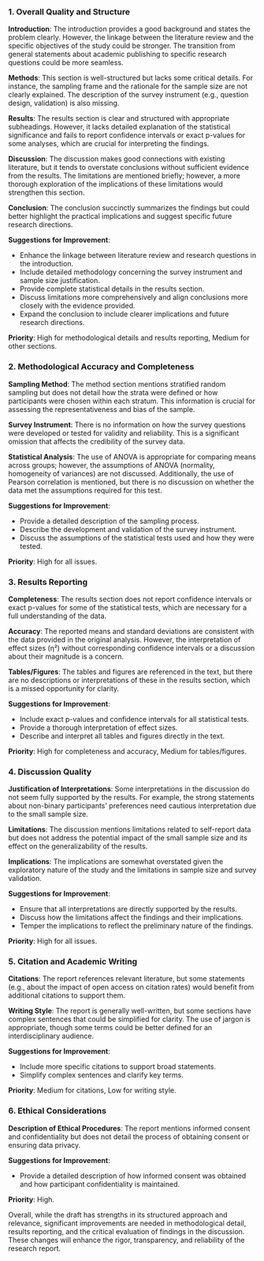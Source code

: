 ### 1. Overall Quality and Structure

**Introduction**: The introduction provides a good background and states the problem clearly. However, the linkage between the literature review and the specific objectives of the study could be stronger. The transition from general statements about academic publishing to specific research questions could be more seamless.

**Methods**: This section is well-structured but lacks some critical details. For instance, the sampling frame and the rationale for the sample size are not clearly explained. The description of the survey instrument (e.g., question design, validation) is also missing.

**Results**: The results section is clear and structured with appropriate subheadings. However, it lacks detailed explanation of the statistical significance and fails to report confidence intervals or exact p-values for some analyses, which are crucial for interpreting the findings.

**Discussion**: The discussion makes good connections with existing literature, but it tends to overstate conclusions without sufficient evidence from the results. The limitations are mentioned briefly; however, a more thorough exploration of the implications of these limitations would strengthen this section.

**Conclusion**: The conclusion succinctly summarizes the findings but could better highlight the practical implications and suggest specific future research directions.

**Suggestions for Improvement**:
- Enhance the linkage between literature review and research questions in the introduction.
- Include detailed methodology concerning the survey instrument and sample size justification.
- Provide complete statistical details in the results section.
- Discuss limitations more comprehensively and align conclusions more closely with the evidence provided.
- Expand the conclusion to include clearer implications and future research directions.

**Priority**: High for methodological details and results reporting, Medium for other sections.

### 2. Methodological Accuracy and Completeness

**Sampling Method**: The method section mentions stratified random sampling but does not detail how the strata were defined or how participants were chosen within each stratum. This information is crucial for assessing the representativeness and bias of the sample.

**Survey Instrument**: There is no information on how the survey questions were developed or tested for validity and reliability. This is a significant omission that affects the credibility of the survey data.

**Statistical Analysis**: The use of ANOVA is appropriate for comparing means across groups; however, the assumptions of ANOVA (normality, homogeneity of variances) are not discussed. Additionally, the use of Pearson correlation is mentioned, but there is no discussion on whether the data met the assumptions required for this test.

**Suggestions for Improvement**:
- Provide a detailed description of the sampling process.
- Describe the development and validation of the survey instrument.
- Discuss the assumptions of the statistical tests used and how they were tested.

**Priority**: High for all issues.

### 3. Results Reporting

**Completeness**: The results section does not report confidence intervals or exact p-values for some of the statistical tests, which are necessary for a full understanding of the data.

**Accuracy**: The reported means and standard deviations are consistent with the data provided in the original analysis. However, the interpretation of effect sizes (η²) without corresponding confidence intervals or a discussion about their magnitude is a concern.

**Tables/Figures**: The tables and figures are referenced in the text, but there are no descriptions or interpretations of these in the results section, which is a missed opportunity for clarity.

**Suggestions for Improvement**:
- Include exact p-values and confidence intervals for all statistical tests.
- Provide a thorough interpretation of effect sizes.
- Describe and interpret all tables and figures directly in the text.

**Priority**: High for completeness and accuracy, Medium for tables/figures.

### 4. Discussion Quality

**Justification of Interpretations**: Some interpretations in the discussion do not seem fully supported by the results. For example, the strong statements about non-binary participants' preferences need cautious interpretation due to the small sample size.

**Limitations**: The discussion mentions limitations related to self-report data but does not address the potential impact of the small sample size and its effect on the generalizability of the results.

**Implications**: The implications are somewhat overstated given the exploratory nature of the study and the limitations in sample size and survey validation.

**Suggestions for Improvement**:
- Ensure that all interpretations are directly supported by the results.
- Discuss how the limitations affect the findings and their implications.
- Temper the implications to reflect the preliminary nature of the findings.

**Priority**: High for all issues.

### 5. Citation and Academic Writing

**Citations**: The report references relevant literature, but some statements (e.g., about the impact of open access on citation rates) would benefit from additional citations to support them.

**Writing Style**: The report is generally well-written, but some sections have complex sentences that could be simplified for clarity. The use of jargon is appropriate, though some terms could be better defined for an interdisciplinary audience.

**Suggestions for Improvement**:
- Include more specific citations to support broad statements.
- Simplify complex sentences and clarify key terms.

**Priority**: Medium for citations, Low for writing style.

### 6. Ethical Considerations

**Description of Ethical Procedures**: The report mentions informed consent and confidentiality but does not detail the process of obtaining consent or ensuring data privacy.

**Suggestions for Improvement**:
- Provide a detailed description of how informed consent was obtained and how participant confidentiality is maintained.

**Priority**: High.

Overall, while the draft has strengths in its structured approach and relevance, significant improvements are needed in methodological detail, results reporting, and the critical evaluation of findings in the discussion. These changes will enhance the rigor, transparency, and reliability of the research report.